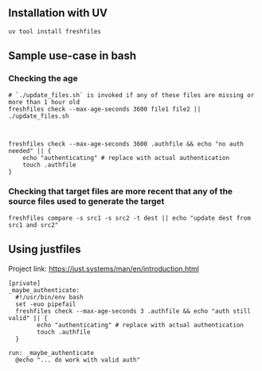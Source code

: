 ## Installation with UV

`uv tool install freshfiles`

## Sample use-case in bash

### Checking the age

```shell
# `./update_files.sh` is invoked if any of these files are missing or more than 1 hour old
freshfiles check --max-age-seconds 3600 file1 file2 || ./update_files.sh



freshfiles check --max-age-seconds 3600 .authfile && echo "no auth needed" || { 
    echo "authenticating" # replace with actual authentication
    touch .authfile
}
```


### Checking that target files are more recent that any of the source files used to generate the target


```shell
freshfiles compare -s src1 -s src2 -t dest || echo "update dest from src1 and src2" 
```

## Using justfiles

Project link: https://just.systems/man/en/introduction.html

```
[private]
_maybe_authenticate:
  #!/usr/bin/env bash
  set -euo pipefail
  freshfiles check --max-age-seconds 3 .authfile && echo "auth still valid" || { 
        echo "authenticating" # replace with actual authentication
        touch .authfile
  }

run: _maybe_authenticate
  @echo "... do work with valid auth"
```